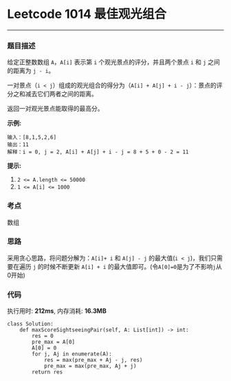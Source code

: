 # Leetcode 1014 最佳观光组合
***
### 题目描述
给定正整数数组 `A`，`A[i]` 表示第 `i` 个观光景点的评分，并且两个景点 `i` 和 `j` 之间的距离为 `j - i`。

一对景点（`i < j`）组成的观光组合的得分为（`A[i] + A[j] + i - j`）：景点的评分之和减去它们两者之间的距离。

返回一对观光景点能取得的最高分。


**示例:**

	输入：[8,1,5,2,6]
	输出：11
	解释：i = 0, j = 2, A[i] + A[j] + i - j = 8 + 5 + 0 - 2 = 11
	
**提示:**

1. 	`2 <= A.length <= 50000`
2. 	`1 <= A[i] <= 1000`



### 考点

数组


### 思路
采用贪心思路，将问题分解为：`A[i]+ i` 和 `A[j] - j` 的最大值(`i < j`)，我们只需要在遍历 `j` 的时候不断更新 `A[i] + i` 的最大值即可。(令`A[0]=0`是为了不影响`j`从0开始)


### 代码
执行用时: **212ms**, 内存消耗: **16.3MB**

```
class Solution:
    def maxScoreSightseeingPair(self, A: List[int]) -> int:
        res = 0
        pre_max = A[0]
        A[0] = 0
        for j, Aj in enumerate(A):
            res = max(pre_max + Aj - j, res)
            pre_max = max(pre_max, Aj + j)
        return res
```